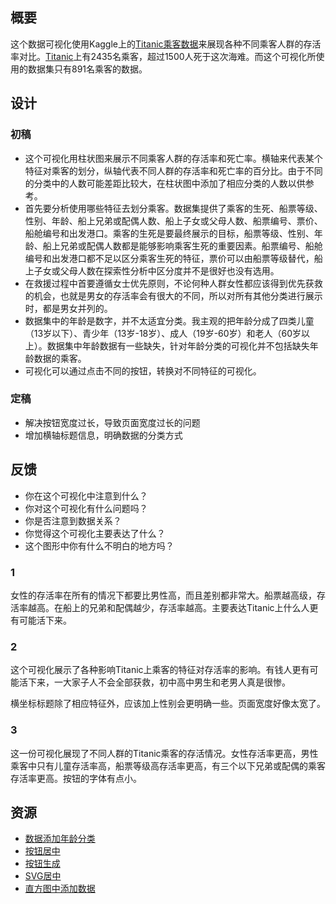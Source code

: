 ## 概要

这个数据可视化使用Kaggle上的[Titanic乘客数据](https://www.kaggle.com/c/titanic/data)来展现各种不同乘客人群的存活率对比。[Titanic](https://en.wikipedia.org/wiki/RMS_Titanic)上有2435名乘客，超过1500人死于这次海难。而这个可视化所使用的数据集只有891名乘客的数据。

## 设计

### 初稿

* 这个可视化用柱状图来展示不同乘客人群的存活率和死亡率。横轴来代表某个特征对乘客的划分，纵轴代表不同人群的存活率和死亡率的百分比。由于不同的分类中的人数可能差距比较大，在柱状图中添加了相应分类的人数以供参考。
* 首先要分析使用哪些特征去划分乘客。数据集提供了乘客的生死、船票等级、性别、年龄、船上兄弟或配偶人数、船上子女或父母人数、船票编号、票价、船舱编号和出发港口。乘客的生死是要最终展示的目标，船票等级、性别、年龄、船上兄弟或配偶人数都是能够影响乘客生死的重要因素。船票编号、船舱编号和出发港口都不足以区分乘客生死的特征，票价可以由船票等级替代，船上子女或父母人数在探索性分析中区分度并不是很好也没有选用。
* 在救援过程中首要遵循女士优先原则，不论何种人群女性都应该得到优先获救的机会，也就是男女的存活率会有很大的不同，所以对所有其他分类进行展示时，都是男女并列的。
* 数据集中的年龄是数字，并不太适宜分类。我主观的把年龄分成了四类儿童（13岁以下）、青少年（13岁-18岁）、成人（19岁-60岁）和老人（60岁以上）。数据集中年龄数据有一些缺失，针对年龄分类的可视化并不包括缺失年龄数据的乘客。
* 可视化可以通过点击不同的按钮，转换对不同特征的可视化。

### 定稿

* 解决按钮宽度过长，导致页面宽度过长的问题
* 增加横轴标题信息，明确数据的分类方式

## 反馈
* 你在这个可视化中注意到什么？
* 你对这个可视化有什么问题吗？
* 你是否注意到数据关系？
* 你觉得这个可视化主要表达了什么？
* 这个图形中你有什么不明白的地方吗？

### 1

女性的存活率在所有的情况下都要比男性高，而且差别都非常大。船票越高级，存活率越高。在船上的兄弟和配偶越少，存活率越高。主要表达Titanic上什么人更有可能活下来。

### 2

这个可视化展示了各种影响Titanic上乘客的特征对存活率的影响。有钱人更有可能活下来，一大家子人不会全部获救，初中高中男生和老男人真是很惨。

横坐标标题除了相应特征外，应该加上性别会更明确一些。页面宽度好像太宽了。

### 3

这一份可视化展现了不同人群的Titanic乘客的存活情况。女性存活率更高，男性乘客中只有儿童存活率高，船票等级高存活率更高，有三个以下兄弟或配偶的乘客存活率更高。按钮的字体有点小。

## 资源

* [数据添加年龄分类](http://pandas.pydata.org/pandas-docs/stable/generated/pandas.cut.html)
* [按钮居中](https://stackoverflow.com/questions/17629788/aligning-buttons-in-css-html-in-one-line-horizontally-w-text)
* [按钮生成](https://stackoverflow.com/questions/15244182/d3-create-buttons-from-an-array-of-string-containing-names)
* [SVG居中](https://stackoverflow.com/questions/28232333/how-to-move-svgs-position-in-d3)
* [直方图中添加数据](https://stackoverflow.com/questions/30788524/d3-bar-chart-append-text-to-bar)